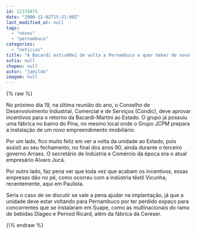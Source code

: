 ```yaml
---
id: 12374875
date: "2006-12-02T15:31:00Z"
last_modified_at: null
tags:
  - "novos"
  - "pernambuco"
categories:
  - "noticias"
title: "A Bacardi est\u00e1 de volta a Pernambuco e quer beber de novo incentivos fiscais"
sutia: null
chapeu: null
autor: "jamildo"
imagem: null
---
```

{\% raw %}
<p>No pr&oacute;ximo dia 19, na &uacute;ltima reuni&atilde;o do ano, o Conselho de Desenvolvimento Industrial, Comercial e de Servi&ccedil;os (Condic), deve aprovar incentivos para o retorno da Bacardi-Martini ao Estado. O grupo j&aacute; possuiu uma f&aacute;brica no bairro do Pina, no mesmo local onde o Grupo JCPM prepara a instala&ccedil;&atilde;o de um novo empreendimento imobili&aacute;rio.</p>
<p>Por um lado, fico muito feliz em ver a volta da unidade ao Estado, pois assisti ao seu fechamento, no final dos anos 90, ainda durante o terceiro governo Arraes. O secret&aacute;rio de Ind&uacute;stria e Com&eacute;rcio da &eacute;poca era o atual empres&aacute;rio Alvaro Juc&aacute;.</p>
<p>Por outro lado, faz pena ver que toda vez que acabam os incentivos, essas empresas d&atilde;o no p&eacute;, como ocorreu com a ind&uacute;stria t&ecirc;xtil Vicunha, recentemente, aqui em Paulista.</p>
<p>Seria o caso de se discutir se vale a pena ajudar na implanta&ccedil;&atilde;o, j&aacute; que a unidade deve estar voltando para Pernambuco por ter perdido espa&ccedil;o para concorrentes que se instalaram em Suape, como as multinacionais do ramo de bebidas Diageo e Pernod Ricard, al&eacute;m da f&aacute;brica da Cereser.</p>
{\% endraw %}